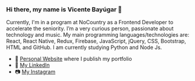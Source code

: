 ### Hi there, my name is Vicente Bayúgar 👋

Currently, I'm in a program at NoCountry as a Frontend Developer to accelerate the seniority. 
I’m a very curious person, passionate about technology and music. 
My main programming languages/technologies are: React, React Native, Redux, Firebase, JavaScript, jQuery, CSS, Bootstrap, HTML and GitHub. 
I am currently studying Python and Node Js.

- 💼 [Personal Website](https://vicentebayugar.netlify.app/) where I publish my portfolio
- 📝 [My LinkedIn](https://www.linkedin.com/in/vicente-bayugar/)
- 📷 [My Instagram](https://www.instagram.com/vicenbayugar/)
